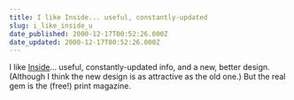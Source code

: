 ```yaml
---
title: I like Inside... useful, constantly-updated
slug: i_like_inside_u
date_published: 2000-12-17T00:52:26.000Z
date_updated: 2000-12-17T00:52:26.000Z
---
```


I like [Inside](http://www.inside.com/front/index)… useful, constantly-updated info, and a new, better design. (Although I think the new design is as attractive as the old one.) But the real gem is the (free!) print magazine.
